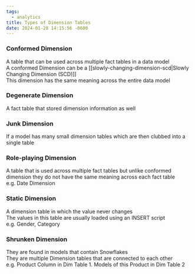 ```yaml
---
tags:
  - analytics
title: Types of Dimension Tables
date: 2024-01-28 14:15:56 -0600
---
```


### Conformed Dimension
A table that can be used across multiple fact tables in a data model  
A conformed Dimension can be a [[slowly-changing-dimension-scd|Slowly Changing Dimension (SCD)]]  
This dimension has the same meaning across the entire data model

### Degenerate Dimension
A fact table that stored dimension information as well

### Junk Dimension
If a model has many small dimension tables which are then clubbed into a single table

### Role-playing Dimension
A table that is used across multiple fact tables but unlike conformed dimension they do not have the same meaning across each fact table  
e.g. Date Dimension

### Static Dimension
A dimension table in which the value never changes  
The values in this table are usually loaded using an INSERT script  
e.g. Gender, Category

### Shrunken Dimension
They are found in models that contain Snowflakes  
They are multiple Dimension tables that are connected to each other  
e.g. Product Column in Dim Table 1. Models of this Product in Dim Table 2
